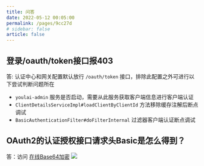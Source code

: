 ```yaml
---
title: 问答
date: 2022-05-12 00:05:00
permalink: /pages/9cc27d
# sidebar: false
article: false
---
```


##  登录/oauth/token接口报403

答: 认证中心和网关配置默认放行 `/oauth/token` 接口，排除此配置之外可进行以下尝试判断问题所在

* `youlai-admin` 服务是否启动，需要从此服务获取客户端信息进行客户端认证
* `ClientDetailsServiceImpl#loadClientByClientId` 方法移除缓存注解后断点调试
* `BasicAuthenticationFilter#doFilterInternal` 过滤器客户端认证断点调试


## OAuth2的认证授权接口请求头Basic是怎么得到？
答：访问 [在线Base64加密](https://tool.chinaz.com/Tools/Base64.aspx?jdfwkey=np1b4)
![](https://img-blog.csdnimg.cn/img_convert/9f0254483a71e4b48e650cd69cf63b0f.png)




